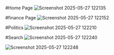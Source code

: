 #Home Page
![Screenshot 2025-05-27 122135](https://github.com/user-attachments/assets/bf8f5fa7-5483-4c9a-beb6-9f172d103737)

#finance Page
![Screenshot 2025-05-27 122152](https://github.com/user-attachments/assets/d10ce85c-d7e2-41a8-9dfe-fc6fafc5f6d5)

#Politics
![Screenshot 2025-05-27 122210](https://github.com/user-attachments/assets/afdc799f-ee0c-41c4-95fb-009f270c13fc)

#Search 
![Screenshot 2025-05-27 122240](https://github.com/user-attachments/assets/6fc72e1d-8b06-490a-9b73-1a18da0ea997)

![Screenshot 2025-05-27 122248](https://github.com/user-attachments/assets/8d67fcb2-a223-4d02-a520-ee33c533717a)
